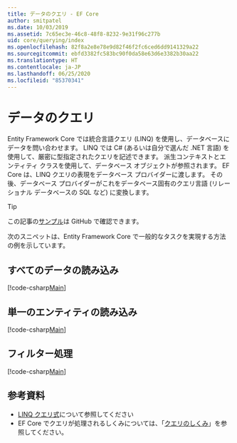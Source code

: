 ```yaml
---
title: データのクエリ - EF Core
author: smitpatel
ms.date: 10/03/2019
ms.assetid: 7c65ec3e-46c8-48f8-8232-9e31f96c277b
uid: core/querying/index
ms.openlocfilehash: 82f8a2e8e78e9d82f46f2fc6ced6dd9141329a22
ms.sourcegitcommit: ebfd3382fc583bc90f0da58e63d6e3382b30aa22
ms.translationtype: HT
ms.contentlocale: ja-JP
ms.lasthandoff: 06/25/2020
ms.locfileid: "85370341"
---
```

# <a name="querying-data"></a>データのクエリ

Entity Framework Core では統合言語クエリ (LINQ) を使用し、データベースにデータを問い合わせます。 LINQ では C# (あるいは自分で選んだ .NET 言語) を使用して、厳密に型指定されたクエリを記述できます。 派生コンテキストとエンティティ クラスを使用して、データベース オブジェクトが参照されます。 EF Core は、LINQ クエリの表現をデータベース プロバイダーに渡します。 その後、データベース プロバイダーがこれをデータベース固有のクエリ言語 (リレーショナル データベースの SQL など) に変換します。

> [!TIP]
> この記事の[サンプル](https://github.com/dotnet/EntityFramework.Docs/tree/master/samples/core/Querying)は GitHub で確認できます。

次のスニペットは、Entity Framework Core で一般的なタスクを実現する方法の例を示しています。

## <a name="loading-all-data"></a>すべてのデータの読み込み

[!code-csharp[Main](../../../samples/core/Querying/Basics/Sample.cs#LoadingAllData)]

## <a name="loading-a-single-entity"></a>単一のエンティティの読み込み

[!code-csharp[Main](../../../samples/core/Querying/Basics/Sample.cs#LoadingSingleEntity)]

## <a name="filtering"></a>フィルター処理

[!code-csharp[Main](../../../samples/core/Querying/Basics/Sample.cs#Filtering)]

## <a name="further-readings"></a>参考資料

- [LINQ クエリ式](/dotnet/csharp/programming-guide/concepts/linq/basic-linq-query-operations)について参照してください
- EF Core でクエリが処理されるしくみについては、「[クエリのしくみ](xref:core/querying/how-query-works)」を参照してください。
